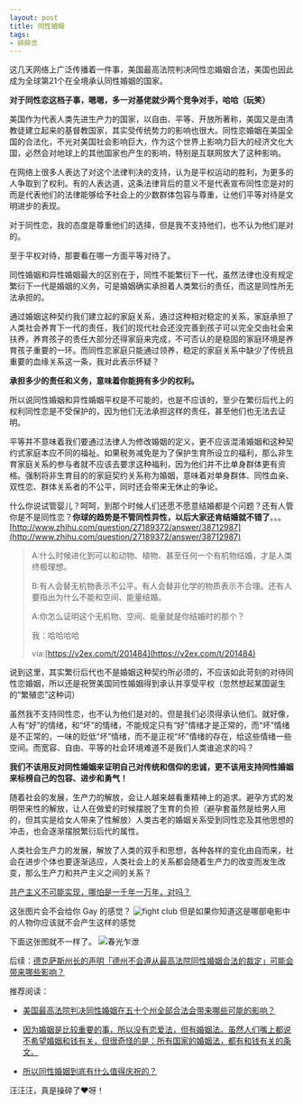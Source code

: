 ```yaml
---
layout: post
title: 同性婚姻
tags:
- 碎碎念
---
```


这几天网络上广泛传播着一件事，美国最高法院判决同性恋婚姻合法，美国也因此成为全球第21个在全境承认同性婚姻的国家。

**对于同性恋这档子事，嗯嗯，多一对基佬就少两个竞争对手，哈哈（玩笑）**

美国作为代表人类先进生产力的国家，以自由、平等、开放所著称，美国又是由清教徒建立起来的基督教国家，其实受传统势力的影响也很大。同性恋婚姻在美国全国的合法化，不光对美国社会影响巨大，作为这个世界上影响力巨大的经济文化大国，必然会对地球上的其他国家也产生的影响，特别是互联网放大了这种影响。

在网络上很多人表达了对这个法律判决的支持，认为是平权运动的胜利，为更多的人争取到了权利。有的人表达道，这条法律背后的意义不是代表宣布同性恋是对的 而是代表他们的法律能够给予社会上的少数群体包容与尊重，让他们平等对待是文明进步的表现。

对于同性恋，我的态度是尊重他们的选择，但是我不支持他们，也不认为他们是对的。

至于平权对待，那要看在哪一方面平等对待了。

同性婚姻和异性婚姻最大的区别在于，同性不能繁衍下一代，虽然法律也没有规定繁衍下一代是婚姻的义务，可是婚姻确实承担着人类繁衍的责任，而这是同性所无法承担的。

通过婚姻这种契约我们建立起的家庭关系，通过这种相对稳定的关系，家庭承担了人类社会养育下一代的责任，我们的现代社会还没完善到孩子可以完全交由社会来扶养，养育孩子的责任大部分还得家庭来完成，不可否认的是稳固的家庭环境是养育孩子重要的一环。而同性恋家庭只能通过领养，稳定的家庭关系中缺少了传统且重要的血缘关系这一条，我对此表示怀疑？

**承担多少的责任和义务，意味着你能拥有多少的权利。**

所以说同性婚姻和异性婚姻平权是不可能的，也是不应该的，至少在繁衍后代上的权利同性恋是不受保护的，因为他们无法承担这样的责任，甚至他们也无法去证明。

平等并不意味着我们要通过法律人为修改婚姻的定义，更不应该混淆婚姻和这种契约式家庭本应不同的福祉。如果税务减免是为了保护生育所设立的福利，那么非生育家庭关系的参与者就不应该去要求这种福利，因为他们并不比单身群体更有资格。强制将非生育目的的家庭契约关系称为婚姻，意味着对单身群体、同性血亲、双性恋、群体关系者的不公平，同时还会带来无休止的争论。

什么你说试管婴儿？呵呵，到那个时候人们还愿不愿意结婚都是个问题？还有人管你是不是同性恋？**你球的趋势是不管同性异性，以后大家还肯结婚就不错了**。。。[http://www.zhihu.com/question/27189372/answer/38712987](http://www.zhihu.com/question/27189372/answer/38712987)

>A:什么时候进化到可以和动物、植物、甚至任何一个有机物结婚，才是人类终极理想。
>
>B:有人会替无机物表示不公平。有人会替非化学的物质表示不合理。还有人要指出为什么不能和空间、能量结婚。
>
>A:你怎么证明这个无机物、空间、能量就是你结婚时的那个？
>
>我：哈哈哈哈
>
>via:[https://v2ex.com/t/201484](https://v2ex.com/t/201484)

说到这里，其实繁衍后代也不是婚姻这种契约所必须的，不应该如此苛刻的对待同性恋婚姻，所以还是祝贺美国同性婚姻得到承认并享受平权（忽然想起某国诞生的“繁殖恋”这种词）

虽然我不支持同性恋，也不认为他们是对的。但是我们必须得承认他们。就好像，人有“好”的情绪，和“坏”的情绪，不能规定只有“好”情绪才是正常的，而“坏”情绪是不正常的，一味的贬低“坏”情绪，而不是正视“坏”情绪的存在，给这些情绪一些空间。而宽容、自由、平等的社会环境难道不是我们人类谁追求的吗？

**我们不该用反对同性婚姻来证明自己对传统和信仰的忠诚，更不该用支持同性婚姻来标榜自己的包容、进步和勇气！**


随着社会的发展，生产力的解放，会让人越来越看重精神上的追求。避孕方式的发明带来性的解放，让人在做爱的时候摆脱了生育的负担（避孕套虽然是给男人用的，但其实是给女人带来了性解放）人类古老的婚姻关系受到同性恋及其他思想的冲击，也会逐渐摆脱繁衍后代的属性。

人类社会生产力的发展，解放了人类的双手和思想，各种各样的变化由自而来，社会在进步个体也要逐渐适应，人类社会上的关系都会随着生产力的改变而发生改变，那么生产力和共产主义之间的关系？

[共产主义不可能实现，哪怕是一千年一万年，对吗？](http://www.zhihu.com/question/25045590)


这张图片会不会给你 Gay 的感觉？
![fight club](https://f.xavierskip.com:42049/i/55a64e3e0f05f580a8a1f7245100e716adaf4dc57156c77c10efc8e37f55e76e.jpg)
但是如果你知道这是哪部电影中的人物你应该就不会产生这样的感觉

下面这张图就不一样了。
![春光乍泄](https://f.xavierskip.com:42049/i/471822141c566edb7324cb422562c340c7faef5b73e7f56fcdc00bd4404c8607.jpg)


后续：[德克萨斯州长的声明「德州不会遵从最高法院同性婚姻合法的裁定」可能会带来哪些影响？](http://www.zhihu.com/question/31710734/answer/53204441)


推荐阅读：

* [美国最高法院判决同性婚姻在五十个州全部合法会带来哪些可能的影响？](http://www.zhihu.com/question/31657673)


* [因为婚姻是比较重要的事，所以没有恋爱法，但有婚姻法。虽然人们嘴上都说不希望婚姻和钱有关，但很奇怪的是：所有国家的婚姻法，都有和钱有关的条文。](http://www.zhihu.com/question/28964351/answer/43467369)

* [所以同性婚姻到底有什么值得庆祝的？](http://www.vice.cn/read/why-we-celebrate-gay-marriage)

汪汪汪，真是操碎了❤呀！